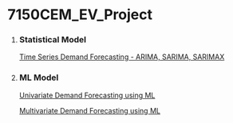 # 7150CEM_EV_Project

1. ### Statistical Model
	[Time Series Demand Forecasting - ARIMA, SARIMA, SARIMAX](https://github.com/Mukilansr/7150CEM_EV_Project/blob/main/Statistical_Model/6.Time%20Series%20Forecasting_Univariate.ipynb)

2. ### ML Model
	[Univariate Demand Forecasting using ML](https://github.com/Mukilansr/7150CEM_EV_Project/tree/main/ML_Model/Univariate)
	
	[Multivariate Demand Forecasting using ML](https://github.com/Mukilansr/7150CEM_EV_Project/tree/main/ML_Model/Multivariate)